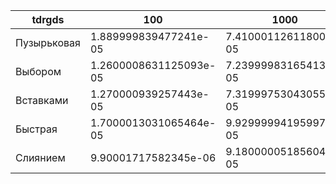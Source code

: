 
| tdrgds      | 100                    | 1000                   | 10**4                  | 10**5                 | 10**8               |
|-------------|------------------------|------------------------|------------------------|-----------------------|---------------------|
| Пузырьковая | 1.889999839477241e-05  | 7.410001126118004e-05  | 0.0011864000116474926  | 0.013028800021857023  | 8.939225600013742   |
| Выбором     | 1.2600008631125093e-05 | 7.239999831654131e-05  | 0.0009302000107709318  | 0.010618300002533942  | 8.594366299977992   |
| Вставками   | 1.270000939257443e-05  | 7.319997530430555e-05  | 0.0011928000021725893  | 0.010298800014425069  | 8.701447500003269   |
| Быстрая     | 1.7000013031065464e-05 | 9.929999941959977e-05  | 0.0009902000019792467  | 0.009975099994335324  | 11.054405300004873  |
| Слиянием    | 9.90001717582345e-06   | 9.180000051856041e-05  | 0.0009239999926649034  | 0.010398199985502288  | 11.772607299993979  |